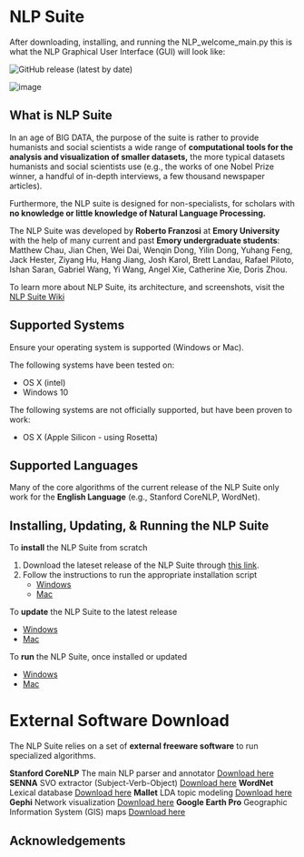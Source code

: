 # NLP Suite

After downloading, installing, and running the NLP_welcome_main.py this is what the NLP Graphical User Interface (GUI) will look like:

![GitHub release (latest by date)](https://img.shields.io/github/v/release/NLP-Suite/NLP-Suite?color=Green&label=Latest%20Version)

![image](https://user-images.githubusercontent.com/79026295/115375823-26a13000-a19c-11eb-98cc-6726e3eaf7b8.png)

## What is NLP Suite

In an age of BIG DATA, the purpose of the suite is rather to provide humanists and social scientists a wide range of **computational tools for the analysis and visualization of smaller datasets,** the more typical datasets humanists and social scientists use (e.g., the works of one Nobel Prize winner, a handful of in-depth interviews, a few thousand newspaper articles).

Furthermore, the NLP suite is designed for non-specialists, for scholars with **no knowledge or little knowledge of Natural Language Processing.**

The NLP Suite was developed by **Roberto Franzosi** at **Emory University** with the help of many current and past **Emory undergraduate students**: Matthew Chau, Jian Chen, Wei Dai, Wenqin Dong, Yilin Dong, Yuhang Feng, Jack Hester, Ziyang Hu, Hang Jiang, Josh Karol, Brett Landau, Rafael Piloto, Ishan Saran, Gabriel Wang, Yi Wang, Angel Xie, Catherine Xie, Doris Zhou.


To learn more about NLP Suite, its architecture, and screenshots, visit the [NLP Suite Wiki](https://github.com/NLP-Suite/NLP-Suite/wiki)

## Supported Systems

Ensure your operating system is supported (Windows or Mac).

The following systems have been tested on:

- OS X (intel)
- Windows 10

The following systems are not officially supported, but have been proven to work:

- OS X (Apple Silicon - using Rosetta)

## Supported Languages

Many of the core algorithms of the current release of the NLP Suite only work for the **English Language** (e.g., Stanford CoreNLP, WordNet).

## Installing, Updating, & Running the NLP Suite

To **install** the NLP Suite from scratch

1. Download the lateset release of the NLP Suite through [this link](https://github.com/NLP-Suite/NLP-Suite/releases).
2. Follow the instructions to run the appropriate installation script
    - [Windows](https://github.com/NLP-Suite/NLP-Suite/tree/current-stable/setup_Windows)
    - [Mac](https://github.com/NLP-Suite/NLP-Suite/tree/current-stable/setup_Mac) 

To **update** the NLP Suite to the latest release

- [Windows](https://github.com/NLP-Suite/NLP-Suite/tree/current-stable/setup_Windows#update-instructions)
- [Mac](https://github.com/NLP-Suite/NLP-Suite/tree/current-stable/setup_Mac#update-instructions)

To **run** the NLP Suite, once installed or updated

- [Windows](https://github.com/NLP-Suite/NLP-Suite/tree/current-stable/setup_Windows#run-instructions)
- [Mac](https://github.com/NLP-Suite/NLP-Suite/tree/current-stable/setup_Windows#run-instructions)

# External Software Download

The NLP Suite relies on a set of **external freeware software** to run specialized algorithms.

**Stanford CoreNLP** The main NLP parser and annotator [Download here](https://stanfordnlp.github.io/CoreNLP/download.html)
**SENNA** SVO extractor (Subject-Verb-Object) [Download here](https://ronan.collobert.com/senna/)
**WordNet** Lexical database [Download here](https://wordnet.princeton.edu/download/current-version)
**Mallet** LDA topic modeling [Download here](http://mallet.cs.umass.edu/download.php)
**Gephi** Network visualization [Download here](https://gephi.org/users/download/)
**Google Earth Pro** Geographic Information System (GIS) maps [Download here](https://www.google.com/earth/download/gep/agree.html?hl=en-GB)

## Acknowledgements
